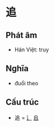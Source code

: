 # 追

## Phát âm
* Hán Việt: truy

## Nghĩa
* đuổi theo

## Cấu trúc
* 追 = [辶](辶.md) [𠂤](𠂤.md)

<script>window.HANZI_FIELD='追';</script>